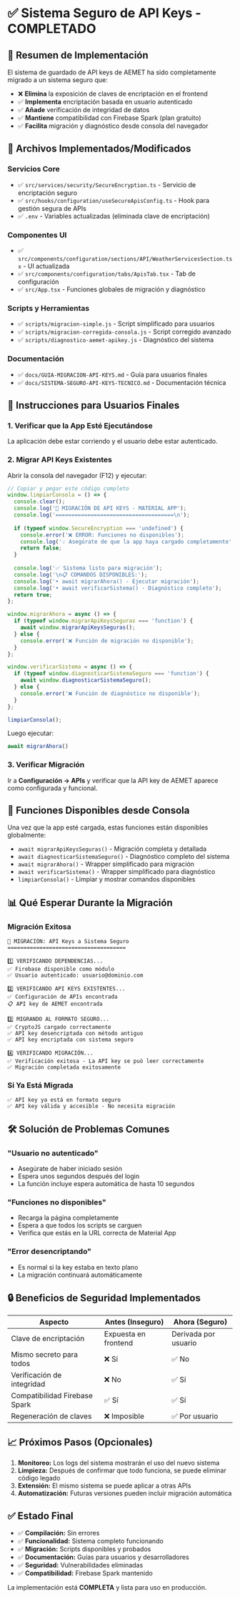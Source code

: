 # ✅ Sistema Seguro de API Keys - COMPLETADO

## 🎯 Resumen de Implementación

El sistema de guardado de API keys de AEMET ha sido completamente migrado a un sistema seguro que:

- ❌ **Elimina** la exposición de claves de encriptación en el frontend
- ✅ **Implementa** encriptación basada en usuario autenticado
- ✅ **Añade** verificación de integridad de datos
- ✅ **Mantiene** compatibilidad con Firebase Spark (plan gratuito)
- ✅ **Facilita** migración y diagnóstico desde consola del navegador

## 📁 Archivos Implementados/Modificados

### Servicios Core
- ✅ `src/services/security/SecureEncryption.ts` - Servicio de encriptación seguro
- ✅ `src/hooks/configuration/useSecureApisConfig.ts` - Hook para gestión segura de APIs
- ✅ `.env` - Variables actualizadas (eliminada clave de encriptación)

### Componentes UI
- ✅ `src/components/configuration/sections/API/WeatherServicesSection.tsx` - UI actualizada
- ✅ `src/components/configuration/tabs/ApisTab.tsx` - Tab de configuración
- ✅ `src/App.tsx` - Funciones globales de migración y diagnóstico

### Scripts y Herramientas
- ✅ `scripts/migracion-simple.js` - Script simplificado para usuarios
- ✅ `scripts/migracion-corregida-consola.js` - Script corregido avanzado
- ✅ `scripts/diagnostico-aemet-apikey.js` - Diagnóstico del sistema

### Documentación
- ✅ `docs/GUIA-MIGRACION-API-KEYS.md` - Guía para usuarios finales
- ✅ `docs/SISTEMA-SEGURO-API-KEYS-TECNICO.md` - Documentación técnica

## 🚀 Instrucciones para Usuarios Finales

### 1. Verificar que la App Esté Ejecutándose
La aplicación debe estar corriendo y el usuario debe estar autenticado.

### 2. Migrar API Keys Existentes
Abrir la consola del navegador (F12) y ejecutar:

```javascript
// Copiar y pegar este código completo
window.limpiarConsola = () => {
  console.clear();
  console.log('🚀 MIGRACIÓN DE API KEYS - MATERIAL APP');
  console.log('=====================================\n');
  
  if (typeof window.SecureEncryption === 'undefined') {
    console.error('❌ ERROR: Funciones no disponibles');
    console.log('💡 Asegúrate de que la app haya cargado completamente');
    return false;
  }
  
  console.log('✅ Sistema listo para migración');
  console.log('\n📋 COMANDOS DISPONIBLES:');
  console.log('• await migrarAhora() - Ejecutar migración');
  console.log('• await verificarSistema() - Diagnóstico completo');
  return true;
};

window.migrarAhora = async () => {
  if (typeof window.migrarApiKeysSeguras === 'function') {
    await window.migrarApiKeysSeguras();
  } else {
    console.error('❌ Función de migración no disponible');
  }
};

window.verificarSistema = async () => {
  if (typeof window.diagnosticarSistemaSeguro === 'function') {
    await window.diagnosticarSistemaSeguro();
  } else {
    console.error('❌ Función de diagnóstico no disponible');
  }
};

limpiarConsola();
```

Luego ejecutar:
```javascript
await migrarAhora()
```

### 3. Verificar Migración
Ir a **Configuración → APIs** y verificar que la API key de AEMET aparece como configurada y funcional.

## 🔧 Funciones Disponibles desde Consola

Una vez que la app esté cargada, estas funciones están disponibles globalmente:

- `await migrarApiKeysSeguras()` - Migración completa y detallada
- `await diagnosticarSistemaSeguro()` - Diagnóstico completo del sistema
- `await migrarAhora()` - Wrapper simplificado para migración
- `await verificarSistema()` - Wrapper simplificado para diagnóstico
- `limpiarConsola()` - Limpiar y mostrar comandos disponibles

## 📊 Qué Esperar Durante la Migración

### Migración Exitosa
```
🔄 MIGRACIÓN: API Keys a Sistema Seguro
=====================================

1️⃣ VERIFICANDO DEPENDENCIAS...
✅ Firebase disponible como módulo
✅ Usuario autenticado: usuario@dominio.com

2️⃣ VERIFICANDO API KEYS EXISTENTES...
✅ Configuración de APIs encontrada
📋 API key de AEMET encontrada

3️⃣ MIGRANDO AL FORMATO SEGURO...
✅ CryptoJS cargado correctamente
✅ API key desencriptada con método antiguo
✅ API key encriptada con sistema seguro

4️⃣ VERIFICANDO MIGRACIÓN...
✅ Verificación exitosa - La API key se può leer correctamente
✅ Migración completada exitosamente
```

### Si Ya Está Migrada
```
✅ API key ya está en formato seguro
✅ API key válida y accesible - No necesita migración
```

## 🛠️ Solución de Problemas Comunes

### "Usuario no autenticado"
- Asegúrate de haber iniciado sesión
- Espera unos segundos después del login
- La función incluye espera automática de hasta 10 segundos

### "Funciones no disponibles"
- Recarga la página completamente
- Espera a que todos los scripts se carguen
- Verifica que estás en la URL correcta de Material App

### "Error desencriptando"
- Es normal si la key estaba en texto plano
- La migración continuará automáticamente

## 🔒 Beneficios de Seguridad Implementados

| Aspecto | Antes (Inseguro) | Ahora (Seguro) |
|---------|------------------|----------------|
| Clave de encriptación | Expuesta en frontend | Derivada por usuario |
| Mismo secreto para todos | ❌ Sí | ✅ No |
| Verificación de integridad | ❌ No | ✅ Sí |
| Compatibilidad Firebase Spark | ✅ Sí | ✅ Sí |
| Regeneración de claves | ❌ Imposible | ✅ Por usuario |

## 📈 Próximos Pasos (Opcionales)

1. **Monitoreo:** Los logs del sistema mostrarán el uso del nuevo sistema
2. **Limpieza:** Después de confirmar que todo funciona, se puede eliminar código legado
3. **Extensión:** El mismo sistema se puede aplicar a otras APIs
4. **Automatización:** Futuras versiones pueden incluir migración automática

## ✅ Estado Final

- ✅ **Compilación:** Sin errores
- ✅ **Funcionalidad:** Sistema completo funcionando
- ✅ **Migración:** Scripts disponibles y probados
- ✅ **Documentación:** Guías para usuarios y desarrolladores
- ✅ **Seguridad:** Vulnerabilidades eliminadas
- ✅ **Compatibilidad:** Firebase Spark mantenido

La implementación está **COMPLETA** y lista para uso en producción.

